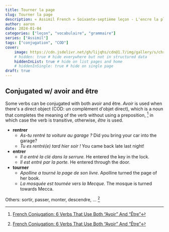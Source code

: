 ```yaml
---
title: Tourner la page
slug: Tourner la page
description: « Assimil French » Soixante-septième leçon - L'encre la plus pâle...
author: aaron
date: 2024-01-04
categories: ["leçon", "vocabulaire", "grammaire"]
series: ["Assimil"]
tags: ["conjugation", "COD"]
cover: 
    image: https://cdn.jsdelivr.net/gh/lijqhs/cdn@1.7/img/gallery/s/christopher-ruel-cvw75oY6Mjc-unsplash.jpg
    # hidden: true # hide everywhere but not in structured data
    hiddenInList: true # hide on list pages and home
    # hiddenInSingle: true # hide on single page
draft: true
---
```



## Conjugated w/ avoir and être

Some verbs can be conjugated with both avoir and être. *Avoir* is used when there's a direct object (COD: un complément d'objet direct), which is a noun that completes the meaning of the verb without using a preposition, [^1] in which case the verb is transitive, otherwise, *être* is used. 

- **rentrer**
  - *As-tu rentré ta voiture au garage ?* Did you bring your car into the garage?
  - *Tu es rentré(e) tard hier soir !* You came back late last night!
- **entrer**
  - *Il a entré la clé dans la serrure.* He entered the key in the lock.
  - *Il est entré par la porte.* He entered through the door.
- **tourner**
  - *Apolline a tourné la page de son livre.* Apolline turned the page of her book.
  - *La mosquée est tournée vers la Mecque.* The mosque is turned towards Mecca.

[^1]: [French Conjugation: 6 Verbs That Use Both “Avoir” And “Être”](https://www.commeunefrancaise.com/blog/french-conjugation-avoir-and-etre)

Others: sortir, passer, monter, descendre, ... [^1]